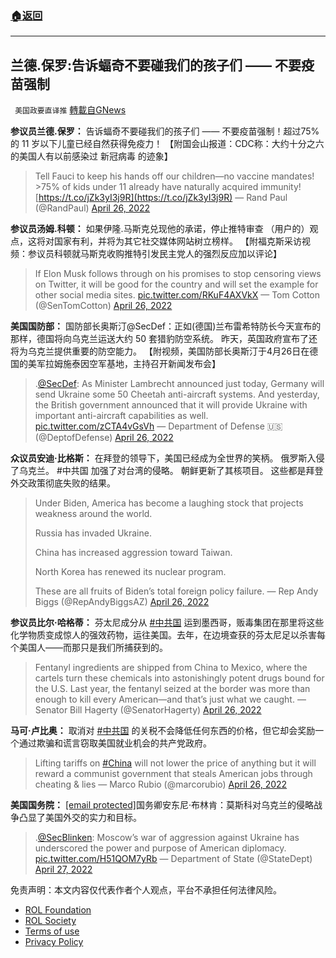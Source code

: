 ###  [:house:返回](README.md)
---


## 兰德.保罗:告诉蝠奇不要碰我们的孩子们 —— 不要疫苗强制
` 美国政要直译推` [轉載自GNews](https://gnews.org/zh-hans/2420924/)

**参议员兰德.保罗：**
告诉蝠奇不要碰我们的孩子们 —— 不要疫苗强制！超过75% 的 11 岁以下儿童已经自然获得免疫力！ 【附国会山报道：CDC称：大约十分之六的美国人有以前感染过 新冠病毒 的迹象】

> Tell Fauci to keep his hands off our children—no vaccine mandates! &gt;75% of kids under 11 already have naturally acquired immunity! [https://t.co/jZk3yI3j9R](https://t.co/jZk3yI3j9R)
> — Rand Paul (@RandPaul) [April 26, 2022](https://twitter.com/RandPaul/status/1519037941498228743?ref_src=twsrc%5Etfw)

**参议员汤姆.科顿：**
如果伊隆.马斯克兑现他的承诺，停止推特审查 （用户的）观点，这将对国家有利，并将为其它社交媒体网站树立榜样。 【附福克斯采访视频：参议员科顿就马斯克收购推特引发民主党人的强烈反应加以评论】

> If Elon Musk follows through on his promises to stop censoring views on Twitter, it will be good for the country and will set the example for other social media sites. [pic.twitter.com/RKuF4AXVkX](https://t.co/RKuF4AXVkX)
> — Tom Cotton (@SenTomCotton) [April 26, 2022](https://twitter.com/SenTomCotton/status/1519028833852211200?ref_src=twsrc%5Etfw)

**美国国防部：**
国防部长奥斯汀@SecDef：正如(德国)兰布雷希特防长今天宣布的那样，德国将向乌克兰运送大约 50 套猎豹防空系统。 昨天，英国政府宣布了还将为乌克兰提供重要的防空能力。 【附视频，美国防部长奥斯汀于4月26日在德国的美军拉姆施泰因空军基地，主持召开新闻发布会】

> .[@SecDef](https://twitter.com/SecDef?ref_src=twsrc%5Etfw): As Minister Lambrecht announced just today, Germany will send Ukraine some 50 Cheetah anti-aircraft systems. And yesterday, the British government announced that it will provide Ukraine with important anti-aircraft capabilities as well. [pic.twitter.com/zCTA4vGsVh](https://t.co/zCTA4vGsVh)
> — Department of Defense 🇺🇸 (@DeptofDefense) [April 26, 2022](https://twitter.com/DeptofDefense/status/1518970903106924546?ref_src=twsrc%5Etfw)

**众议员安迪·比格斯：**
在拜登的领导下，美国已经成为全世界的笑柄。
俄罗斯入侵了乌克兰。 
#中共国 加强了对台湾的侵略。 
朝鲜更新了其核项目。 
这些都是拜登外交政策彻底失败的结果。

> Under Biden, America has become a laughing stock that projects weakness around the world.
> 
> Russia has invaded Ukraine.
> 
> China has increased aggression toward Taiwan. 
> 
> North Korea has renewed its nuclear program. 
> 
> These are all fruits of Biden’s total foreign policy failure.
> — Rep Andy Biggs (@RepAndyBiggsAZ) [April 26, 2022](https://twitter.com/RepAndyBiggsAZ/status/1518958796751712256?ref_src=twsrc%5Etfw)

**参议员比尔·哈格蒂：**
芬太尼成分从 [#中共国](https://gettr.com/hashtag/%23%E4%B8%AD%E5%85%B1%E5%9B%BD) 运到墨西哥，贩毒集团在那里将这些化学物质变成惊人的强效药物，运往美国。去年，在边境查获的芬太尼足以杀害每个美国人——而那只是我们所捕获到的。

> Fentanyl ingredients are shipped from China to Mexico, where the cartels turn these chemicals into astonishingly potent drugs bound for the U.S. Last year, the fentanyl seized at the border was more than enough to kill every American—and that’s just what we caught.
> — Senator Bill Hagerty (@SenatorHagerty) [April 26, 2022](https://twitter.com/SenatorHagerty/status/1519063770261336064?ref_src=twsrc%5Etfw)

**马可·卢比奥：**
取消对 [#中共国](https://gettr.com/hashtag/%23%E4%B8%AD%E5%85%B1%E5%9B%BD) 的关税不会降低任何东西的价格，但它却会奖励一个通过欺骗和谎言窃取美国就业机会的共产党政府。

> Lifting tariffs on [#China](https://twitter.com/hashtag/China?src=hash&amp;ref_src=twsrc%5Etfw) will not lower the price of anything but it will reward a communist government that steals American jobs through cheating & lies
> — Marco Rubio (@marcorubio) [April 26, 2022](https://twitter.com/marcorubio/status/1519089547556143111?ref_src=twsrc%5Etfw)

**美国国务院：**
 [\[email protected\]](/cdn-cgi/l/email-protection)国务卿安东尼·布林肯：莫斯科对乌克兰的侵略战争凸显了美国外交的实力和目标。

> .[@SecBlinken](https://twitter.com/SecBlinken?ref_src=twsrc%5Etfw): Moscow’s war of aggression against Ukraine has underscored the power and purpose of American diplomacy. [pic.twitter.com/H51QOM7yRb](https://t.co/H51QOM7yRb)
> — Department of State (@StateDept) [April 27, 2022](https://twitter.com/StateDept/status/1519134237751865345?ref_src=twsrc%5Etfw)

免责声明：本文内容仅代表作者个人观点，平台不承担任何法律风险。
  
- [ROL Foundation](https://rolfoundation.org/)
- [ROL Society](https://rolsociety.org/)
- [Terms of use](https://gnews.org/terms-of-use-3/)
- [Privacy Policy](https://gnews.org/privacy-policy/)
